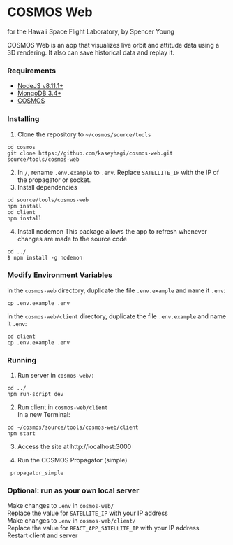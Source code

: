 # COSMOS Web #
for the Hawaii Space Flight Laboratory, by Spencer Young

COSMOS Web is an app that visualizes live orbit and attitude data using a 3D rendering. It also can save historical data and replay it.

### Requirements ###
- [NodeJS v8.11.1+](https://nodejs.org)
- [MongoDB 3.4+](https://www.mongodb.com/)
- [COSMOS](http://cosmos-project.org/)

### Installing ###

1. Clone the repository to `~/cosmos/source/tools`
```
cd cosmos
git clone https://github.com/kaseyhagi/cosmos-web.git source/tools/cosmos-web
```
2. In `/`, rename `.env.example` to `.env`. Replace `SATELLITE_IP` with the IP of the propagator or socket.  
3. Install dependencies
```
cd source/tools/cosmos-web
npm install
cd client
npm install
```
4. Install nodemon  This package allows the app to refresh whenever changes are made to the source code
```
cd ../
$ npm install -g nodemon
```
### Modify Environment Variables ###
in the `cosmos-web` directory, duplicate the file `.env.example` and name it `.env`:
```
cp .env.example .env
```
in the `cosmos-web/client` directory, duplicate the file `.env.example` and name it `.env`:
```
cd client
cp .env.example .env
```
### Running ###

1. Run server in `cosmos-web/`:
```
cd ../
npm run-script dev
```
2. Run client in `cosmos-web/client`  
In a new Terminal:
```
cd ~/cosmos/source/tools/cosmos-web/client
npm start
```
3. Access the site at http://localhost:3000

4. Run the COSMOS Propagator (simple)
```
 propagator_simple
```

### Optional: run as your own local server ###
Make changes to `.env` in `cosmos-web/`  
Replace the value for `SATELLITE_IP` with your IP address  
Make changes to `.env` in `cosmos-web/client/`  
Replace the value for `REACT_APP_SATELLITE_IP` with your IP address  
Restart client and server
